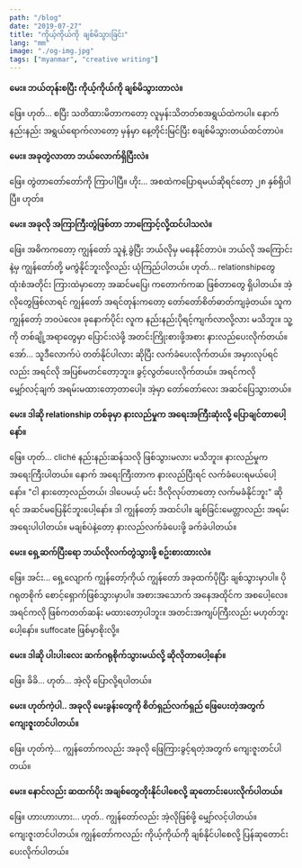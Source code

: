 ```yaml
---
path: "/blog"
date: "2019-07-27"
title: "ကိုယ့်ကိုယ်ကို ချစ်မိသွားခြင်း"
lang: "mm"
image: "./og-img.jpg"
tags: ["myanmar", "creative writing"]
---
```


**မေး။ ဘယ်တုန်းစပြီး ကိုယ့်ကိုယ်ကို ချစ်မိသွားတာလဲ။**

ဖြေ။ ဟုတ်... စပြီး သတိထားမိတာကတော့ လူမှန်းသိတတ်စအရွယ်ထဲကပါ။ နောက်နည်းနည်း အရွယ်ရောက်လာတော့ မှန်မှာ နေ့တိုင်းမြင်ပြီး စချစ်မိသွားတယ်ထင်တာပဲ။


**မေး။ အခုတွဲလာတာ ဘယ်လောက်ရှိပြီးလဲ။**

ဖြေ။ တွဲတာတော်တော်ကို ကြာပါပြီ။ ဟိုး... အစထဲကပြောရမယ်ဆိုရင်တော့ ၂၈ နှစ်ရှိပါပြီ။ ဟုတ်။

**မေး။ အခုလို အကြာကြီးတွဲဖြစ်တာ ဘာကြောင့်လို့ထင်ပါသလဲ။**

ဖြေ။ အဓိကကတော့ ကျွန်တော် သူနဲ့ ခွဲပြီး ဘယ်လိုမှ မနေနိုင်တာပဲ။ ဘယ်လို အကြောင်းနဲ့မှ ကျွန်တော်တို့ မကွဲနိုင်ဘူးလို့လည်း ယုံကြည်ပါတယ်။ ဟုတ်... relationshipတွေ ထုံးစံအတိုင်း ကြားထဲမှာတော့ အဆင်မပြေ၊ ကတောက်ကဆ ဖြစ်တာတွေ ရှိပါတယ်။ အဲ့လိုတွေဖြစ်လာရင် ကျွန်တော် အရင်တုန်းကတော့ တော်တော်စိတ်ဓာတ်ကျခဲ့တယ်။ သူက ကျွန်တော့် ဘဝပဲလေ။ ခုနောက်ပိုင်း လူက နည်းနည်းပိုရင့်ကျက်လာလို့လား မသိဘူး။ သူ့ကို တစ်ချို့အရာတွေမှာ ပြောင်းလဲဖို့ အတင်းကြိုးစားဖို့အစား နားလည်ပေးလိုက်တယ်။ အော်... သူဒီလောက်ပဲ တတ်နိုင်ပါလား ဆိုပြီး လက်ခံပေးလိုက်တယ်။​ အမှားလုပ်ရင်လည်း အရင်လို အပြစ်မတင်တော့ဘူး။ ခွင့်လွတ်ပေးလိုက်တယ်။ အရင်ကလို မျှော်လင့်ချက် အရမ်းမထားတော့တာပေါ့။ အဲ့မှာ တော်တော်လေး အဆင်ပြေသွားတယ်။ 

**မေး။ ဒါဆို relationship တစ်ခုမှာ နားလည်မှုက အရေးအကြီးဆုံးလို့ ပြောချင်တာပေါ့နော်။**

ဖြေ။ ဟုတ်... cliché နည်းနည်းဆန်သလို ဖြစ်သွားမလား မသိဘူး။ နားလည်မှုက အရေးကြီးပါတယ်။ နောက် အရေးကြီးတာက နားလည်ပြီးရင် လက်ခံပေးရမယ်ပေါ့နော်။ "ငါ နားတော့လည်တယ်၊ ဒါပေမယ့် မင်း ဒီလိုလုပ်တာတော့ လက်မခံနိုင်ဘူး" ဆိုရင် အဆင်မပြေနိုင်ဘူးပေါ့နော်။ ဒါ ကျွန်တော့် အထင်ပါ။ ချစ်ခြင်းမေတ္တာလည်း အရမ်း အရေးပါပါတယ်။ မချစ်ပဲနဲ့တော့ နားလည်လက်ခံပေးဖို့ ခက်ခဲပါတယ်။

**မေး။ ရှေ့ဆက်ပြီးရော ဘယ်လိုလက်တွဲသွားဖို့ စဥ်းစားထားလဲ။**

ဖြေ။ အင်း... ရှေ့လျောက် ကျွန်တော့်ကိုယ် ကျွန်တော် အခုထက်ပိုပြီး ချစ်သွားမှာပါ။ ပိုဂရုတစိုက် စောင့်ရှောက်ဖြစ်သွားမှာပါ။ အစားအသောက် အနေအထိုင်က အစပေါ့လေ။ အရင်ကလို ဖြစ်ကတတ်ဆန်း မထားတော့ပါဘူး။ အတင်းအကျပ်ကြီးလည်း မဟုတ်ဘူးပေါ့နော်။ suffocate ဖြစ်မှာစိုးလို့။

**မေး။ ဒါဆို ပါးပါးလေး ဆက်ဂရုစိုက်သွားမယ်လို့ ဆိုလိုတာပေါ့နော်။**

ဖြေ။ ခိခိ... ဟုတ်... အဲ့လို ပြောလို့ရပါတယ်။


**မေး။ ဟုတ်ကဲ့ပါ.. အခုလို မေးခွန်းတွေကို စိတ်ရှည်လက်ရှည် ဖြေပေးတဲ့အတွက် ကျေးဇူးတင်ပါတယ်။**

ဖြေ။ ဟုတ်ကဲ့... ကျွန်တော်ကလည်း အခုလို ဖြေကြားခွင့်ရတဲ့အတွက် ကျေးဇူးတင်ပါတယ်။


**မေး။ နောင်လည်း ဆထက်ပိုး အချစ်တွေတိုးနိုင်ပါစေလို့ ဆုတောင်းပေးလိုက်ပါတယ်။**

ဖြေ။ ဟားဟားဟား... ဟုတ်.. ကျွန်တော်လည်း အဲ့လိုဖြစ်ဖို့ မျှော်လင့်ပါတယ်။ ကျေးဇူးတင်ပါတယ်။ ကျွန်တော်ကလည်း ကိုယ့်ကိုယ်ကို ချစ်နိုင်ပါစေလို့ ပြန်ဆုတောင်းပေးလိုက်ပါတယ်။
